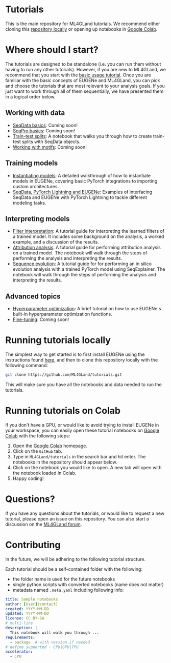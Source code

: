 # Tutorials
This is the main repository for ML4GLand tutorials. We recommend either cloning this [repository locally](#running-tutorials-locally) or opening up notebooks in [Google Colab](#running-tutorials-on-colab).

# Where should I start?
The tutorials are designed to be standalone (i.e. you can run them without having to run any other tutorials). However, if you are new to ML4GLand, we recommend that you start with the [basic usage tutorial](https://github.com/ML4GLand/tutorials/blob/main/eugene/end_to_end/basic_usage_tutorial.ipynb). Once you are familiar with the basic concepts of EUGENe and ML4GLand, you can pick and choose the tutorials that are most relevant to your analysis goals. If you just want to work through all of them sequentially, we have presented them in a logical order below.

## Working with data
- [SeqData basics](): Coming soon!
- [SeqPro basics](): Coming soon!
- [Train-test splits](https://github.com/ML4GLand/tutorials/blob/main/eugene/preprocess/train_test_splits.ipynb): A notebook that walks you through how to create train-test splits with SeqData objects.
- [Working with motifs](): Coming soon!

## Training models
- [Instantiating models](https://github.com/ML4GLand/tutorials/blob/main/eugene/models/instantiating_models.ipynb): A detailed walkthrough of how to instantiate models in EUGENe, covering basic PyTorch integrations to importing custom architectures.
- [SeqData, PyTorch Lightning and EUGENe](https://github.com/ML4GLand/tutorials/tree/main/eugene/train/pytorch_lightning): Examples of interfacing SeqData and EUGENe with PyTorch Lightning to tackle different modeling tasks.

## Interpreting models
- [Filter interpretation](https://github.com/ML4GLand/tutorials/blob/main/seqexplainer/filter_interpretation.ipynb): A tutorial guide for interpreting the learned filters of a trained model. It includes some background on the analysis, a worked example, and a discussion of the results.
- [Attribution analysis](https://github.com/ML4GLand/tutorials/blob/main/seqexplainer/attribution_analysis.ipynb): A tutorial guide for performing attribution analysis on a trained model. The notebook will walk through the steps of performing the analysis and interpreting the results.
- [Sequence evolution](https://github.com/ML4GLand/tutorials/blob/main/seqexplainer/sequence_evolution.ipynb): A tutorial guide for for performing an in silico evolution analysis with a trained PyTorch model using SeqExplainer. The notebook will walk through the steps of performing the analysis and interpreting the results.

## Advanced topics
- [Hyperparameter optimization](https://github.com/ML4GLand/tutorials/blob/main/eugene/train/hyperparameter_optimization.ipynb): A brief tutorial on how to use EUGENe's built-in hyperparameter optimization functions.
- [Fine-tuning](): Coming soon!

# Running tutorials locally
The simplest way to get started is to first install EUGENe using the instructions found [here](https://eugene-tools.readthedocs.io/en/latest/installation.html), and then to clone this repository locally with the following command:

```bash
git clone https://github.com/ML4GLand/tutorials.git
```

This will make sure you have all the notebooks and data needed to run the tutorials.

# Running tutorials on Colab
If you don't have a GPU, or would like to avoid trying to install EUGENe in your workspace, you can easily open these tutorial notebooks on [Google Colab](https://colab.research.google.com/?utm_source=scs-index) with the following steps:

1. Open the [Google Colab](https://colab.research.google.com/?utm_source=scs-index) homepage.
2. Click on the `GitHub` tab.
3. Type in `ML4GLand/tutorials` in the search bar and hit enter. The notebooks in the repository should appear below.
4. Click on the notebook you would like to open. A new tab will open with the notebook loaded in Colab.
5. Happy coding!

# Questions?
If you have any questions about the tutorials, or would like to request a new tutorial, please open an issue on this repository. You can also start a discussion on the [ML4GLand forum](https://github.com/orgs/ML4GLand/discussions).

# Contributing
In the future, we will be adhering to the following tutorial structure. 

Each tutorial should be a self-contained folder with the following:

- the folder name is used for the future notebooks
- single python scripts with converted notebooks (name does not matter)
- metadata named `.meta.yaml` including following info:

```yaml
title: Sample notebooks
author: [User](contact)
created: YYYY-MM-DD
updated: YYYY-MM-DD
license: CC BY-SA
# multi-line
description: |
  This notebook will walk you through ...
requirements:
  - package  # with version if needed
# define supported - CPU|GPU|TPU
accelerator:
  - CPU
```